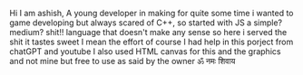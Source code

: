 Hi I am ashish, A young developer in making for quite some time i wanted to game developing but always scared of C++, so started with JS a simple? medium? shit!! language that doesn't make any sense 
so here i served the shit it tastes sweet 
I mean the effort of course 
I had help in this porject from chatGPT and youtube 
I also used HTML canvas for this and the graphics and not mine but free to use as said by the owner 
ॐ नमः शिवाय
